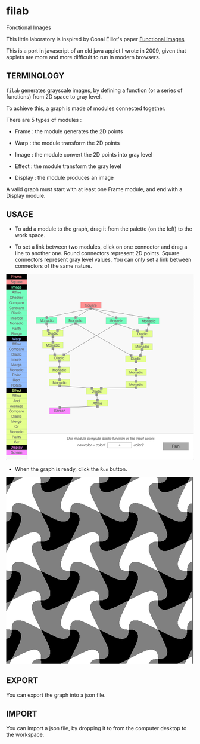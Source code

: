 # filab
Fonctional Images

This little laboratory is inspired by Conal Elliot's paper
[Functional Images](http://conal.net/papers/functional-images/)

This is a port in javascript of an old java applet I wrote in 2009, given
that applets are more and more difficult to run in modern browsers.

## TERMINOLOGY

`filab` generates grayscale images, by defining a function (or a series of functions)
 from 2D space to gray level.

To achieve this, a graph is made of modules connected together.

There are 5 types of modules :

* Frame : the module generates the 2D points

* Warp : the module transform the 2D points

* Image : the module convert the 2D points into gray level

* Effect : the module transform the gray level

* Display : the module produces an image

A valid graph must start with at least one Frame module, and end with a Display module.

## USAGE

* To add a module to the graph, drag it from the palette (on the left)
to the work space.

* To set a link between two modules, click on one connector and drag a line to another one. Round connectors represent 2D points. Square connectors
represent gray level values. You can only set a link between connectors of the same nature.

![config24](config24.png)

* When the graph is ready, click the `Run` button.

![result24](result24.png)

## EXPORT

You can export the graph into a json file.

## IMPORT

You can import a json file, by dropping it to from the computer desktop to the workspace.


